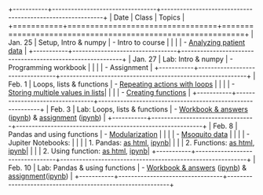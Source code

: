 
+-----------+---------------------------------+-----------------------------------------------------------+
| Date      | Class                           | Topics                                                     |
+===========+=================================+===========================================================+
| Jan. 25   | Setup, Intro & numpy            | - Intro to course                                         | 
|           |                                 | - [Analyzing patient data](http://goo.gl/m0Y6r4)          |
+-----------+---------------------------------+-----------------------------------------------------------+
| Jan. 27   | Lab: Intro & numpy              | - Programming workbook                                    |
|           |                                 | - Assignment                                              |
+-----------+---------------------------------+-----------------------------------------------------------+
| Feb. 1    | Loops, lists & functions        | - [Repeating actions with loops](http://goo.gl/1oAu1Z)    |
|           |                                 | - [Storing multiple values in lists](http://goo.gl/fV1L2F)|
|           |                                 | - [Creating functions](http://goo.gl/R4zvnl)              | 
+-----------+---------------------------------+-----------------------------------------------------------+
| Feb. 3    | Lab: Loops, lists & functions   | - [Workbook & answers](http://goo.gl/d3RDVq) ([ipynb](http://goo.gl/BEugWC)) & [assignment](http://goo.gl/3fFlk1) ([ipynb](http://goo.gl/iizHL8)) |
+-----------+---------------------------------+-----------------------------------------------------------+
| Feb. 8    | Pandas and using functions      | - [Modularization](http://goo.gl/CgzhPE)                  |
|           |                                 | - [Msoquito data](http://ucsdlib.github.io/win2016-python-gps/mosquito-data.zip) |
|           |                                 | - Jupiter Notebooks:                                      |
|           |                                 |   1. Pandas: [as html](http://goo.gl/iS0giS), [ipynb](http://goo.gl/vOdrwu)|
|           |                                 |   2. Functions: [as html](http://goo.gl/CKxZzn), [ipynb](http://goo.gl/pZGSji)|
|           |                                 |   2. Using function: [as html](http://goo.gl/Ila8Lp), [ipynb](http://goo.gl/oFN0fa)|
+-----------+---------------------------------+-----------------------------------------------------------+
| Feb. 10   | Lab: Pandas & using functions   | - [Workbook & answers](http://goo.gl/KxwsJT) ([ipynb](https://goo.gl/)) & [assignment](http://goo.gl/xuNAQi)([ipynb](http://goo.gl/8H34Qr)) |
+-----------+---------------------------------+-----------------------------------------------------------+

